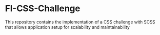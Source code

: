 # FI-CSS-Challenge

This repository contains the implementation of a CSS challenge with SCSS that allows application setup for scalability and maintainability
